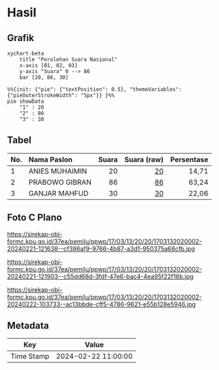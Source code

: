 # Hasil

## Grafik

```mermaid
xychart-beta
    title "Perolehan Suara Nasional"
    x-axis [01, 02, 03]
    y-axis "Suara" 0 --> 86
    bar [20, 86, 30]
```

```mermaid
%%{init: {"pie": {"textPosition": 0.5}, "themeVariables": {"pieOuterStrokeWidth": "5px"}} }%%
pie showData
    "1" : 20
    "2" : 86
    "3" : 30
```

## Tabel

| No. | Nama Paslon    | Suara | Suara (raw) | Persentase |
|:--- |:-------------- | -----:| -----------:| ----------:|
| 1   | ANIES MUHAIMIN | 20    | [20][p-1]   | 14,71      |
| 2   | PRABOWO GIBRAN | 86    | [86][p-2]   | 63,24      |
| 3   | GANJAR MAHFUD  | 30    | [30][p-3]   | 22,06      |


[p-1]: https://github.com/gigit-pemilu/pemilu-2024/blob/main/pilpres/hitung-suara/sub/17-bengkulu/sub/03-bengkulu-utara/sub/13-napal-putih/sub/2020-kinal-jaya/sub/002-tps/sub/paslon-1.txt
[p-2]: https://github.com/gigit-pemilu/pemilu-2024/blob/main/pilpres/hitung-suara/sub/17-bengkulu/sub/03-bengkulu-utara/sub/13-napal-putih/sub/2020-kinal-jaya/sub/002-tps/sub/paslon-2.txt
[p-3]: https://github.com/gigit-pemilu/pemilu-2024/blob/main/pilpres/hitung-suara/sub/17-bengkulu/sub/03-bengkulu-utara/sub/13-napal-putih/sub/2020-kinal-jaya/sub/002-tps/sub/paslon-3.txt

## Foto C Plano

https://sirekap-obj-formc.kpu.go.id/37ea/pemilu/ppwp/17/03/13/20/20/1703132020002-20240221-121638--cf386af9-9766-4b87-a3d1-950375a68cfb.jpg

https://sirekap-obj-formc.kpu.go.id/37ea/pemilu/ppwp/17/03/13/20/20/1703132020002-20240221-121903--c55dd68d-3fdf-47e6-bac4-4ea95f22f16b.jpg

https://sirekap-obj-formc.kpu.go.id/37ea/pemilu/ppwp/17/03/13/20/20/1703132020002-20240222-103733--ac13bbde-cff5-4786-9621-e55b128e5946.jpg


## Metadata

| Key        | Value               |
| ---------- | ------------------- |
| Time Stamp | 2024-02-22 11:00:00 |



